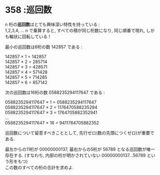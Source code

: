 # 358 :巡回数

n 桁の**巡回数**はとても興味深い特性を持っている :\
1,2,3,4, ... n で乗算すると, すべての積が同じ桁数になり, 同じ順番で現れ, しかも輪状に回転している！

最小の巡回数は6桁の数 142857 である :

142857 × 1 = 142857\
142857 × 2 = 285714\
142857 × 3 = 428571\
142857 × 4 = 571428\
142857 × 5 = 714285\
142857 × 6 = 857142

次の巡回数は16桁の数 0588235294117647 である :

0588235294117647 × 1 = 0588235294117647\
0588235294117647 × 2 = 1176470588235294\
0588235294117647 × 3 = 1764705882352941\
...\
0588235294117647 × 16 = 9411764705882352

巡回数について留意すべきこととして, 先行ゼロ(数の先頭につくゼロ)が重要である.

最左からの11桁が 00000000137, 最右からの5桁が 56789 となる巡回数が唯一存在する. (すなわち, 内部の桁が明かされていない 00000000137...56789 という形をもつ)\
この数のすべての桁の合計を求めよ.
